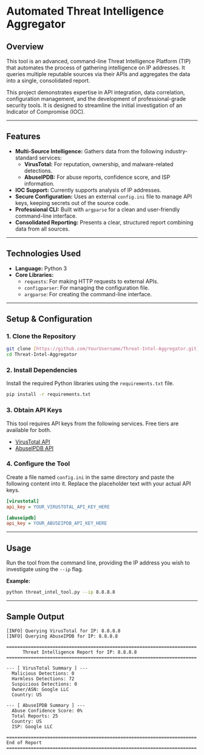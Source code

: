 # Automated Threat Intelligence Aggregator

## Overview
This tool is an advanced, command-line Threat Intelligence Platform (TIP) that automates the process of gathering intelligence on IP addresses. It queries multiple reputable sources via their APIs and aggregates the data into a single, consolidated report.

This project demonstrates expertise in API integration, data correlation, configuration management, and the development of professional-grade security tools. It is designed to streamline the initial investigation of an Indicator of Compromise (IOC).

---

## Features
- **Multi-Source Intelligence:** Gathers data from the following industry-standard services:
    - **VirusTotal:** For reputation, ownership, and malware-related detections.
    - **AbuseIPDB:** For abuse reports, confidence score, and ISP information.
- **IOC Support:** Currently supports analysis of IP addresses.
- **Secure Configuration:** Uses an external `config.ini` file to manage API keys, keeping secrets out of the source code.
- **Professional CLI:** Built with `argparse` for a clean and user-friendly command-line interface.
- **Consolidated Reporting:** Presents a clear, structured report combining data from all sources.

---

## Technologies Used
- **Language:** Python 3
- **Core Libraries:**
    - `requests`: For making HTTP requests to external APIs.
    - `configparser`: For managing the configuration file.
    - `argparse`: For creating the command-line interface.

---

## Setup & Configuration

### 1. Clone the Repository
```bash
git clone [https://github.com/YourUsername/Threat-Intel-Aggregator.git](https://github.com/YourUsername/Threat-Intel-Aggregator.git)
cd Threat-Intel-Aggregator
```

### 2. Install Dependencies
Install the required Python libraries using the `requirements.txt` file.
```bash
pip install -r requirements.txt
```

### 3. Obtain API Keys
This tool requires API keys from the following services. Free tiers are available for both.
- [VirusTotal API](https://developers.virustotal.com/reference/overview)
- [AbuseIPDB API](https://www.abuseipdb.com/api)

### 4. Configure the Tool
Create a file named `config.ini` in the same directory and paste the following content into it. Replace the placeholder text with your actual API keys.
```ini
[virustotal]
api_key = YOUR_VIRUSTOTAL_API_KEY_HERE

[abuseipdb]
api_key = YOUR_ABUSEIPDB_API_KEY_HERE
```

---

## Usage
Run the tool from the command line, providing the IP address you wish to investigate using the `--ip` flag.

**Example:**
```bash
python threat_intel_tool.py --ip 8.8.8.8
```

---

## Sample Output
```
[INFO] Querying VirusTotal for IP: 8.8.8.8
[INFO] Querying AbuseIPDB for IP: 8.8.8.8

======================================================================
      Threat Intelligence Report for IP: 8.8.8.8
======================================================================

--- [ VirusTotal Summary ] ---
  Malicious Detections: 0
  Harmless Detections: 72
  Suspicious Detections: 0
  Owner/ASN: Google LLC
  Country: US

--- [ AbuseIPDB Summary ] ---
  Abuse Confidence Score: 0%
  Total Reports: 25
  Country: US
  ISP: Google LLC

======================================================================
End of Report
======================================================================
```
